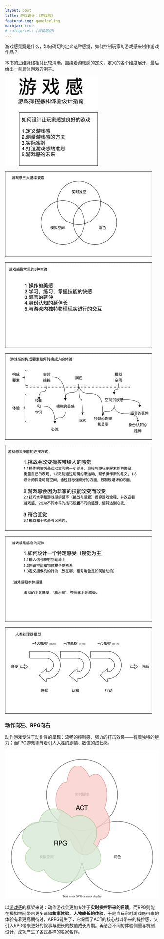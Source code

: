 ```yaml
---
layout: post
title: 游戏设计：《游戏感》
featured-img: gamefeeling
mathjax: true
# categories: [阅读笔记]
---
```


游戏感究竟是什么，如何确切的定义这种感觉，如何控制玩家的游戏感来制作游戏作品？

<!--more-->

本书的思维脉络相对比较清晰，围绕着游戏感的定义，定义的各个维度展开，最后给出一些具体游戏的例子。


![](/assets/img/books/game_feeling/1.png)

![](/assets/img/books/game_feeling/2.png)

![](/assets/img/books/game_feeling/3.png)

![](/assets/img/books/game_feeling/4.png)

![](/assets/img/books/game_feeling/5.png)

![](/assets/img/books/game_feeling/6.png)

![](/assets/img/books/game_feeling/7.png)


### 动作向左、RPG向右

动作游戏专注于动作性的呈现：流畅的控制感，强力的打击效果——有着独特的魅力；而RPG游戏则有着引人入胜的剧情、数值的成长感。

![](/assets/img/gameplay/mhrsb/1.svg)

以[游戏感](https://m.douban.com/book/subject/35006358/)的框架来说：动作游戏会更加专注于**实时操控带来的反馈**，而RPG则能在模拟空间带来更多诸如**故事体验**、**人物成长的体验**，于是当玩家对游戏能带来的体验有着更高期待时，ARPG诞生了，它保留了ACT的核心战斗带来的操控感，又引入RPG带来更好的叙事与更长的数值成长周期。再结合不同的体验侧重与机制设计，成功产生了各式各样的名家名作。
